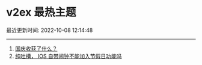 # v2ex 最热主题

最近更新时间: 2022-10-08 12:14:48

--- 
1. [国庆收获了什么？](https://www.v2ex.com/t/885130) 
2. [纯吐槽， IOS 自带闹钟不能加入节假日功能吗](https://www.v2ex.com/t/885133) 
